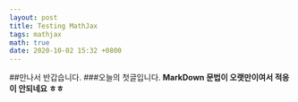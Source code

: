 ```yaml
---
layout: post
title: Testing MathJax
tags: mathjax
math: true
date: 2020-10-02 15:32 +0800
---
```


##만나서 반갑습니다.
###오늘의 첫글입니다.
**MarkDown 문법이 오랫만이여서 적응이 안되네요 ㅎㅎ**